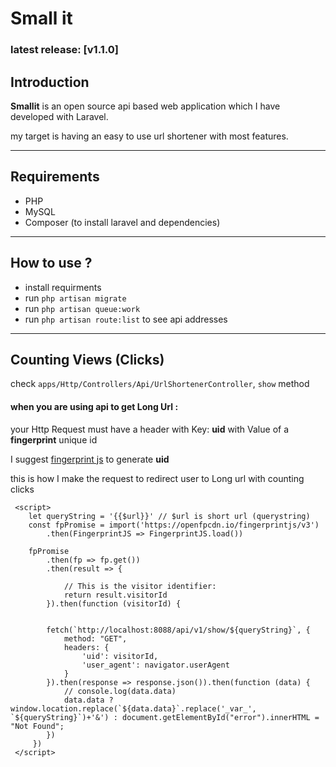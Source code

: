 # Small it

### latest release: [v1.1.0]

[v1.0.0]:https://github.com/amirdaraby/url-shortener/releases/tag/v1.1.0

## Introduction

**Smallit** is an open source api based
web application which I have developed with Laravel.

my target is having an easy to use url shortener with most features.

---

## Requirements

* PHP
* MySQL
* Composer (to install laravel and dependencies)

---

## How to use ?

* install requirments
* run `php artisan migrate`
* run `php artisan queue:work`
* run `php artisan route:list` to see api addresses

---

## Counting Views (Clicks)

check `apps/Http/Controllers/Api/UrlShortenerController`, `show` method

#### when you are using api to get **Long Url** :

your Http Request must have a header with Key: **uid** with Value of a **fingerprint** unique id

I suggest [fingerprint js]
to generate **uid**

[fingerprint js]:https://github.com/fingerprintjs/fingerprintjs

this is how I make the request to redirect user to Long url with counting clicks

     <script>
        let queryString = '{{$url}}' // $url is short url (querystring)
        const fpPromise = import('https://openfpcdn.io/fingerprintjs/v3')
            .then(FingerprintJS => FingerprintJS.load())

        fpPromise
            .then(fp => fp.get())
            .then(result => {

                // This is the visitor identifier:
                return result.visitorId
            }).then(function (visitorId) {

       
            fetch(`http://localhost:8088/api/v1/show/${queryString}`, { 
                method: "GET",
                headers: {
                    'uid': visitorId,
                    'user_agent': navigator.userAgent
                }
            }).then(response => response.json()).then(function (data) {
                // console.log(data.data)
                data.data ? window.location.replace(`${data.data}`.replace('_var_', `${queryString}`)+'&') : document.getElementById("error").innerHTML = "Not Found";
            })
         })
     </script>
